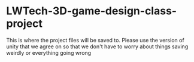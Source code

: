 # LWTech-3D-game-design-class-project
This is where the project files will be saved to. Please use the version of unity that we agree on so that we don't have to worry about things saving weirdly or everything going wrong
